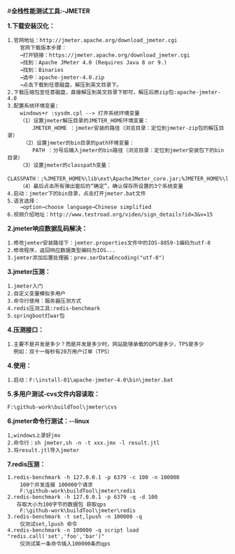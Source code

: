        
#**全栈性能测试工具:-JMETER**

**1.下载安装汉化：**

    1.官网地址：http://jmeter.apache.org/download_jmeter.cgi
        官网下载版本步骤：
        →打开链接：https://jmeter.apache.org/download_jmeter.cgi
        →找到：Apache JMeter 4.0 (Requires Java 8 or 9.)
        →找到：Binaries
        →选中：apache-jmeter-4.0.zip
        →点击下载到任意磁盘，解压到英文目录下。
    2.下载压缩包至任意磁盘，直接解压到英文目录下即可，解压后原zip包:apache-jmeter-4.0
    3.配置系统环境变量:
        windows+r :sysdm.cpl --> 打开系统环境变量
        （1）设置jmeter解压目录的JMETER_HOME环境变量：
            JMETER_HOME ：jmeter安装的路径（浏览目录：定位到jmeter-zip包的解压目录）
         （2）设置jmeter的bin目录的path环境变量：
            PATH ：分号后输入jmeter的bin路径（浏览目录：定位到jmeter安装包下的bin目录）
        （3）设置jmeter的classpath变量：
            CLASSPATH：;%JMETER_HOME%\lib\ext\ApacheJMeter_core.jar;%JMETER_HOME%\lib\jorphan.jar;  
        （4）最后点击所有弹出窗后的“确定”，确认保存所设置的3个系统变量     
    4.启动：jmeter下的bin目录，点击打开jmeter.bat文件
    5.语言选择：
        →option→choose language→Chinese simplified
    6.视频介绍地址：http://www.testroad.org/video/sign_details?id=3&v=15

**2.jmeter响应数据乱码解决：**   
    
    1.修改jemter安装路径下：jemter.properties文件中的IOS-8859-1编码为utf-8
    2.修改程序，返回响应数据类型编码为IOS...
    3.jemter添加后置处理器：prev.serDataEncoding("utf-8")
    
**3.jmeter压测：**

    1.jmeter入门
    2.自定义变量模拟多用户
    3.命令行使用：服务器压测方式
    4.redis压测工具:redis-benchmark
    5.springboot打war包

**4.压测接口：**

    1.主要不是并发是多少？而是并发是多少时，网站能够承载的QPS是多少，TPS是多少
      例如：双十一每秒有20万用户订单（TPS） 
      
**4.使用：**
    
    1.启动：F:\install-01\apache-jmeter-4.0\bin\jmeter.bat
    
**5.多用户测试-cvs文件内容读取：**
    
    F:\github-work\buildTool\jmeter\cvs
    
**6.jmeter命令行测试：--linux**

    1,windows上录好jmx
    2.命令行：sh jmeter,sh -n -t xxx.jmx -l result.jtl
    3.将result.jtl导入jmeter
    
**7.redis压测：**
    
    1.redis-benchmark -h 127.0.0.1 -p 6379 -c 100 -n 100000
        100个并发连接 100000个请求
        F:\github-work\buildTool\jmeter\redis
    2.redis-benchmark -h 127.0.0.1 -p 6379 -q -d 100
       存取大小为100字节的数据包 获取qps
        F:\github-work\buildTool\jmeter\redis
    3.redis-benchmark -t set,lpush -n 100000 -q
        仅测试set,lpush 命令
    4.redis-benchmark -n 100000 -q script load "redis.call('set','foo','bar')"
        仅测试某一条命令插入100000条的qps
    
    